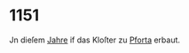 # 1151

Jn dieſem [Jahre](../../register/worte/jahre.md) if das Kloſter zu [Pforta](../../register/orte/pforta.md) erbaut.
